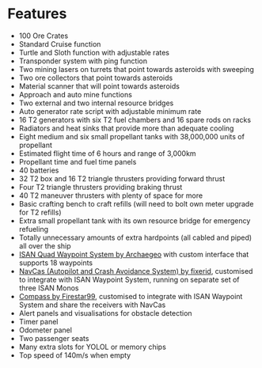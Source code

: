 # Features

- 100 Ore Crates
- Standard Cruise function
- Turtle and Sloth function with adjustable rates
- Transponder system with ping function
- Two mining lasers on turrets that point towards asteroids with sweeping
- Two ore collectors that point towards asteroids
- Material scanner that will point towards asteroids
- Approach and auto mine functions
- Two external and two internal resource bridges
- Auto generator rate script with adjustable minimum rate
- 16 T2 generators with six T2 fuel chambers and 16 spare rods on racks
- Radiators and heat sinks that provide more than adequate cooling
- Eight medium and six small propellant tanks with 38,000,000 units of propellant
- Estimated flight time of 6 hours and range of 3,000km
- Propellant time and fuel time panels
- 40 batteries
- 32 T2 box and 16 T2 triangle thrusters providing forward thrust
- Four T2 triangle thrusters providing braking thrust
- 40 T2 maneuver thrusters with plenty of space for more
- Basic crafting bench to craft refills (will need to bolt own meter upgrade for T2 refills)
- Extra small propellant tank with its own resource bridge for emergency refueling
- Totally unnecessary amounts of extra hardpoints (all cabled and piped) all over the ship
- [ISAN Quad Waypoint System by Archaegeo](https://github.com/Archaegeo/Starbase/tree/45a9bb464cb71d7de7a214f8e665111d6b2b5989/ISAN-Waypoint%20System) with custom interface that supports 18 waypoints
- [NavCas (Autopilot and Crash Avoidance System) by fixerid](https://github.com/fixerid/sb-projects/tree/main/NavCas), customised to integrate with ISAN Waypoint System, running on separate set of  three ISAN Monos
- [Compass by Firestar99](https://gitlab.com/Firestar99/yolol/-/blob/master/src/compass/README.md), customised to integrate with ISAN Waypoint System and share the receivers with NavCas
- Alert panels and visualisations for obstacle detection
- Timer panel
- Odometer panel
- Two passenger seats
- Many extra slots for YOLOL or memory chips
- Top speed of 140m/s when empty

